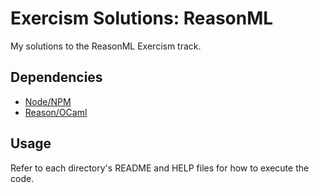 # Exercism Solutions: ReasonML

My solutions to the ReasonML Exercism track.

## Dependencies

- [Node/NPM](https://nodejs.org/)
- [Reason/OCaml](https://reasonml.github.io/docs/en/installation)

## Usage

Refer to each directory's README and HELP files for how to execute the code.
